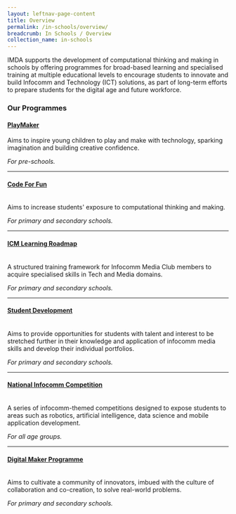 ```yaml
---
layout: leftnav-page-content
title: Overview
permalink: /in-schools/overview/
breadcrumb: In Schools / Overview
collection_name: in-schools
---
```


IMDA supports the development of computational thinking and making in schools by offering programmes for broad-based learning and specialised training at multiple educational levels to encourage students to innovate and build Infocomm and Technology (ICT) solutions, as part of long-term efforts to prepare students for the digital age and future workforce.

### **Our Programmes**


#### **[PlayMaker](/in-schools/playmaker-overview/)** <br>

Aims to inspire young children to play and make with technology, sparking imagination and building creative confidence.<br>

*For pre-schools.*

---

#### **[Code For Fun](/in-schools/code-for-fun/overview/)**<br>
<br>
Aims to increase students' exposure to computational thinking and making. <br>

*For primary and secondary schools.*

---

#### **[ICM Learning Roadmap](/in-schools/icm-learning-roadmap/)**<br>
<br>
A structured training framework for Infocomm Media Club members to acquire specialised skills in Tech and Media domains.<br>

*For primary and secondary schools.*

---

#### **[Student Development](/in-schools/student-development/)**<br>
<br>
Aims to provide opportunities for students with talent and interest to be stretched further in their knowledge and application of infocomm media skills and develop their individual portfolios.<br>

*For primary and secondary schools.*

---

#### **[National Infocomm Competition](/in-schools/national-infocomm-competition/)**<br>
<br>
A series of infocomm-themed competitions designed to expose students to areas such as robotics, artificial intelligence, data science and mobile application development.<br>

*For all age groups.*

---

#### **[Digital Maker Programme](/in-schools/digital-maker/overview/)**<br>
<br>
Aims to cultivate a community of innovators, imbued with the culture of collaboration and co-creation, to solve real-world problems. <br>

*For primary and secondary schools.*
